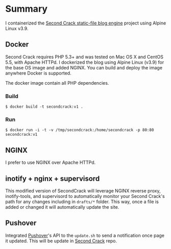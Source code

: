 # Summary
I containerized the [Second Crack static-file blog engine](https://github.com/marcoarment/secondcrack) project using Alpine Linux v3.9.

## Docker
Second Crack requires PHP 5.3+ and was tested on Mac OS X and CentOS 5.5, with Apache HTTPd. I dockerized the blog using Alpine Linux (v3.9) for the base OS image and added NGINX. You can build and deploy the image anywhere Docker is supported.

The docker image contain all PHP dependencies.

### Build
`$ docker build -t secondcrack:v1 .`

### Run
`$ docker run -i -t -v /tmp/secondcrack:/home/secondcrack -p 80:80 secondcrack:v1`

## NGINX
I prefer to use NGINX over Apache HTTPd. 

## inotify + nginx + supervisord
This modified version of SecondCrack will leverage NGINX reverse proxy, inotify-tools, and supervisord to automatically monitor your Second Crack's path for any changes including in `drafts/*` folder. This way, once a file is added or changed it will automatically update the site. 

## Pushover
Integrated [Pushover](https://pushover.net)'s API to the `update.sh` to send a notification once page it updated. This will be update in [Second Crack](https://github.com/wbtf/secondcrack) repo.

